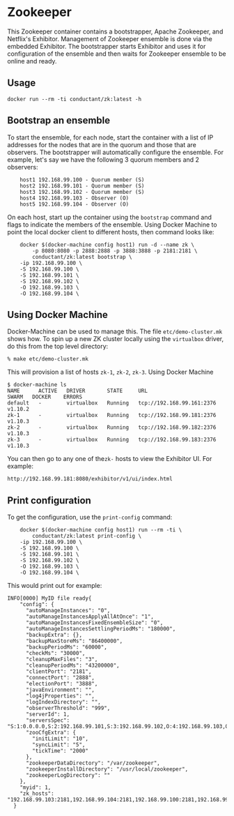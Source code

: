 Zookeeper
=========

This Zookeeper container contains a bootstrapper, Apache Zookeeper, and Netflix's Exhibitor.  Management of Zookeeper
ensemble is done via the embedded Exhibitor.  The bootstrapper starts Exhibitor and uses it for configuration of
the ensemble and then waits for Zookeeper ensemble to be online and ready.

## Usage

    docker run --rm -ti conductant/zk:latest -h

## Bootstrap an ensemble

To start the ensemble, for each node, start the container with a list of IP addresses for the nodes that are
in the quorum and those that are observers.  The bootstrapper will automatically configure the ensemble.  For example,
let's say we have the following 3 quorum members and 2 observers:

```
    host1 192.168.99.100 - Quorum member (S)
    host2 192.168.99.101 - Quorum member (S)
    host3 192.168.99.102 - Quorum member (S)
    host4 192.168.99.103 - Observer (O)
    host5 192.168.99.104 - Observer (O)
```
On each host, start up the container using the `bootstrap` command and flags to indicate the members of the ensemble.
Using Docker Machine to point the local docker client to different hosts, then command looks like:

```
    docker $(docker-machine config host1) run -d --name zk \
        -p 8080:8080 -p 2888:2888 -p 3888:3888 -p 2181:2181 \
        conductant/zk:latest bootstrap \
	-ip 192.168.99.100 \
	-S 192.168.99.100 \
	-S 192.168.99.101 \
	-S 192.168.99.102 \
	-O 192.168.99.103 \
	-O 192.168.99.104 \
```

## Using Docker Machine

Docker-Machine can be used to manage this.  The file `etc/demo-cluster.mk` shows how.  To spin up a new ZK cluster
locally using the `virtualbox` driver, do this from the top level directory:

```
% make etc/demo-cluster.mk
```

This will provision a list of hosts `zk-1`, `zk-2`, `zk-3`.  Using Docker Machine

```
$ docker-machine ls
NAME      ACTIVE   DRIVER       STATE     URL                         SWARM   DOCKER    ERRORS
default   -        virtualbox   Running   tcp://192.168.99.161:2376           v1.10.2   
zk-1      -        virtualbox   Running   tcp://192.168.99.181:2376           v1.10.3   
zk-2      -        virtualbox   Running   tcp://192.168.99.182:2376           v1.10.3   
zk-3      -        virtualbox   Running   tcp://192.168.99.183:2376           v1.10.3
```

You can then go to any one of the`zk-` hosts to view the Exhibitor UI.  For example:

```
http://192.168.99.181:8080/exhibitor/v1/ui/index.html
```

## Print configuration

To get the configuration, use the `print-config` command:

```
    docker $(docker-machine config host1) run --rm -ti \
        conductant/zk:latest print-config \
	-ip 192.168.99.100 \
	-S 192.168.99.100 \
	-S 192.168.99.101 \
	-S 192.168.99.102 \
	-O 192.168.99.103 \
	-O 192.168.99.104 \
```

This would print out for example:

```
INFO[0000] MyID file ready{
    "config": {
      "autoManageInstances": "0",
      "autoManageInstancesApplyAllAtOnce": "1",
      "autoManageInstancesFixedEnsembleSize": "0",
      "autoManageInstancesSettlingPeriodMs": "180000",
      "backupExtra": {},
      "backupMaxStoreMs": "86400000",
      "backupPeriodMs": "60000",
      "checkMs": "30000",
      "cleanupMaxFiles": "3",
      "cleanupPeriodMs": "43200000",
      "clientPort": "2181",
      "connectPort": "2888",
      "electionPort": "3888",
      "javaEnvironment": "",
      "log4jProperties": "",
      "logIndexDirectory": "",
      "observerThreshold": "999",
      "serverId": 1,
      "serversSpec": "S:1:0.0.0.0,S:2:192.168.99.101,S:3:192.168.99.102,O:4:192.168.99.103,O:5:192.168.99.104",
      "zooCfgExtra": {
        "initLimit": "10",
        "syncLimit": "5",
        "tickTime": "2000"
      },
      "zookeeperDataDirectory": "/var/zookeeper",
      "zookeeperInstallDirectory": "/usr/local/zookeeper",
      "zookeeperLogDirectory": ""
    },
    "myid": 1,
    "zk_hosts": "192.168.99.103:2181,192.168.99.104:2181,192.168.99.100:2181,192.168.99.101:2181,192.168.99.102:2181"
  }
```